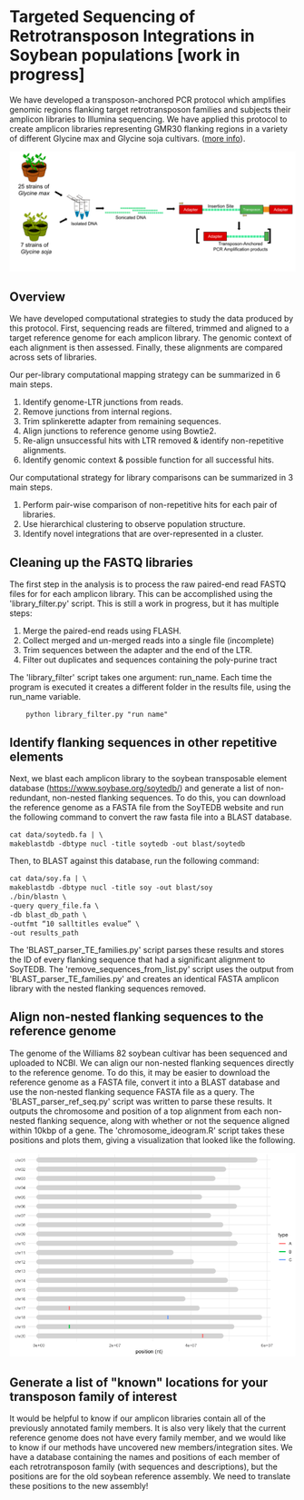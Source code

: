 # Targeted Sequencing of Retrotransposon Integrations in Soybean populations  [work in progress]
We have developed a transposon-anchored PCR protocol which amplifies genomic regions flanking target retrotransposon families and subjects their amplicon libraries to Illumina sequencing. We have applied this protocol to create amplicon libraries representing GMR30 flanking regions in a variety of different Glycine max and Glycine soja cultivars.  (<a href="https://bit.ly/2WzWjmg">more info</a>).

<center><a href = "https://github.com/jasenjackson/tea-seq/"><img src = "https://github.com/jasenjackson/tea-seq/blob/master/Screen%20Shot%202019-03-31%20at%204.18.19%20PM.png?raw=true"/></a></center>

## Overview
We have developed computational strategies to study the data produced by this protocol. First, sequencing reads are filtered, trimmed and aligned to a target reference genome for each amplicon library. The genomic context of each alignment is then assessed. Finally, these alignments are compared across sets of libraries.

Our per-library computational mapping strategy can be summarized in 6 main steps. 
1. Identify genome-LTR junctions from reads. 
2. Remove junctions from internal regions.
3. Trim splinkerette adapter from remaining sequences.
4. Align junctions to reference genome using Bowtie2. 
5. Re-align unsuccessful hits with LTR removed & identify non-repetitive alignments. 
6. Identify genomic context & possible function for all successful hits.

Our computational strategy for library comparisons can be summarized in 3 main steps. 
1. Perform pair-wise comparison of non-repetitive hits for each pair of libraries. 
2. Use hierarchical clustering to observe population structure. 
3. Identify novel integrations that are over-represented in a cluster. 

## Cleaning up the FASTQ libraries
The first step in the analysis is to process the raw paired-end read FASTQ files for  for each amplicon library. This can be accomplished using the 'library_filter.py' script. This is still a work in progress, but it has multiple steps:
1. Merge the paired-end reads using FLASH.
2. Collect merged and un-merged reads into a single file (incomplete)
3. Trim sequences between the adapter and the end of the LTR.
4. Filter out duplicates and sequences containing the poly-purine tract

The 'library_filter' script takes one argument: run_name. Each time the program is executed it creates a different folder in the results file, using the run_name variable.
        
        python library_filter.py "run name"

## Identify flanking sequences in other repetitive elements
Next, we blast each amplicon library to the soybean transposable element database (https://www.soybase.org/soytedb/) and generate a list of non-redundant, non-nested flanking sequences. To do this, you can download the reference genome as a FASTA file from the SoyTEDB website and run the following command to convert the raw fasta file into a BLAST database. 

    cat data/soytedb.fa | \
    makeblastdb -dbtype nucl -title soytedb -out blast/soytedb

Then, to BLAST against this database, run the following command:

    cat data/soy.fa | \
    makeblastdb -dbtype nucl -title soy -out blast/soy
    ./bin/blastn \
    -query query_file.fa \
    -db blast_db_path \
    -outfmt “10 salltitles evalue” \
    -out results_path
    
The 'BLAST_parser_TE_families.py' script parses these results and stores the ID of every flanking sequence that had a significant alignment to SoyTEDB. The 'remove_sequences_from_list.py' script uses the output from 'BLAST_parser_TE_families.py' and creates an identical FASTA amplicon library with the nested flanking sequences removed. 

## Align non-nested flanking sequences to the reference genome
The genome of the Williams 82 soybean cultivar has been sequenced and uploaded to NCBI. We can align our non-nested flanking sequences directly to the reference genome. To do this, it may be easier to download the reference genome as a FASTA file, convert it into a BLAST database and use the non-nested flanking sequence FASTA file as a query. The 'BLAST_parser_ref_seq.py' script was written to parse these results. It outputs the chromosome and position of a top alignment from each non-nested flanking sequence, along with whether or not the sequence aligned within 10kbp of a gene. The 'chromosome_ideogram.R' script takes these positions and plots them, giving a visualization that looked like the following.

![non-nested gMR30](https://github.com/jasenjackson/tea-seq/blob/master/sample_plot.png?raw=true)
      
## Generate a list of "known" locations for your transposon family of interest
It would be helpful to know if our amplicon libraries contain all of the previously annotated family members. It is also very likely that the current reference genome does not have every family member, and we would like to know if our methods have uncovered new members/integration sites. We have a database containing the names and positions of each member of each retrotransposon family (with sequences and descriptions), but the positions are for the old soybean reference assembly. We need to translate these positions to the new assembly! 




